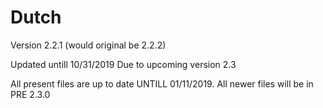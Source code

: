 # Dutch



Version 2.2.1 (would original be 2.2.2)

Updated untill 10/31/2019
Due to upcoming version 2.3

All present files are up to date UNTILL 01/11/2019.
All newer files will be in PRE 2.3.0
